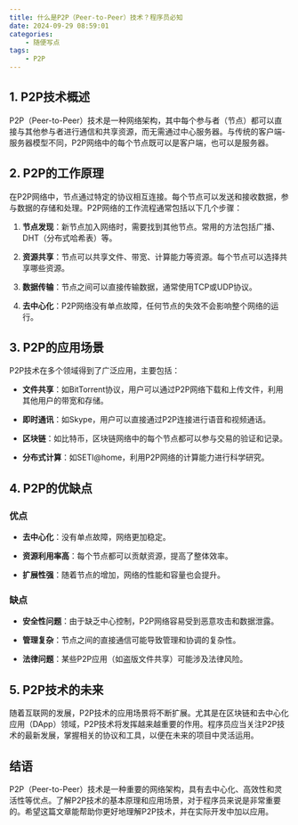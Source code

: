 ```yaml
---
title: 什么是P2P（Peer-to-Peer）技术？程序员必知
date: 2024-09-29 08:59:01
categories:
    - 随便写点
tags:
    - P2P
---
```






## 1. P2P技术概述

P2P（Peer-to-Peer）技术是一种网络架构，其中每个参与者（节点）都可以直接与其他参与者进行通信和共享资源，而无需通过中心服务器。与传统的客户端-服务器模型不同，P2P网络中的每个节点既可以是客户端，也可以是服务器。

<!-- more -->

## 2. P2P的工作原理

在P2P网络中，节点通过特定的协议相互连接。每个节点可以发送和接收数据，参与数据的存储和处理。P2P网络的工作流程通常包括以下几个步骤：

1. **节点发现**：新节点加入网络时，需要找到其他节点。常用的方法包括广播、DHT（分布式哈希表）等。
   
2. **资源共享**：节点可以共享文件、带宽、计算能力等资源。每个节点可以选择共享哪些资源。

3. **数据传输**：节点之间可以直接传输数据，通常使用TCP或UDP协议。

4. **去中心化**：P2P网络没有单点故障，任何节点的失效不会影响整个网络的运行。

## 3. P2P的应用场景

P2P技术在多个领域得到了广泛应用，主要包括：

- **文件共享**：如BitTorrent协议，用户可以通过P2P网络下载和上传文件，利用其他用户的带宽和存储。
  
- **即时通讯**：如Skype，用户可以直接通过P2P连接进行语音和视频通话。

- **区块链**：如比特币，区块链网络中的每个节点都可以参与交易的验证和记录。

- **分布式计算**：如SETI@home，利用P2P网络的计算能力进行科学研究。

## 4. P2P的优缺点

### 优点

- **去中心化**：没有单点故障，网络更加稳定。
  
- **资源利用率高**：每个节点都可以贡献资源，提高了整体效率。

- **扩展性强**：随着节点的增加，网络的性能和容量也会提升。

### 缺点

- **安全性问题**：由于缺乏中心控制，P2P网络容易受到恶意攻击和数据泄露。

- **管理复杂**：节点之间的直接通信可能导致管理和协调的复杂性。

- **法律问题**：某些P2P应用（如盗版文件共享）可能涉及法律风险。

## 5. P2P技术的未来

随着互联网的发展，P2P技术的应用场景将不断扩展。尤其是在区块链和去中心化应用（DApp）领域，P2P技术将发挥越来越重要的作用。程序员应当关注P2P技术的最新发展，掌握相关的协议和工具，以便在未来的项目中灵活运用。

## 结语

P2P（Peer-to-Peer）技术是一种重要的网络架构，具有去中心化、高效性和灵活性等优点。了解P2P技术的基本原理和应用场景，对于程序员来说是非常重要的。希望这篇文章能帮助你更好地理解P2P技术，并在实际开发中加以应用。